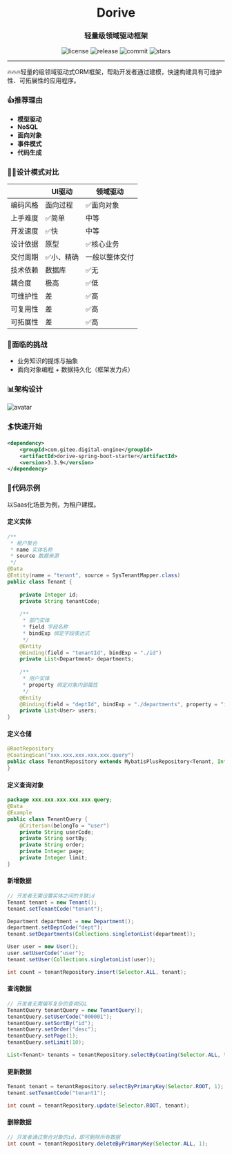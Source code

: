 <h1 align="center">Dorive</h1>
<h3 align="center">轻量级领域驱动框架</h3>
<p align="center">
  <img src="https://img.shields.io/github/license/chentaoah/dorive" alt="license">
  <img src="https://img.shields.io/github/v/release/chentaoah/dorive?display_name=tag&include_prereleases" alt="release">
  <img src="https://img.shields.io/github/commit-activity/y/chentaoah/dorive" alt="commit">
  <img src="https://img.shields.io/github/stars/chentaoah/dorive?color=%231890FF&style=flat-square" alt="stars">
</p>
<hr/>
🔥🔥🔥轻量的级领域驱动式ORM框架，帮助开发者通过建模，快速构建具有可维护性、可拓展性的应用程序。

### 👍推荐理由

- **模型驱动**
- **NoSQL**
- **面向对象**
- **事件模式**
- **代码生成**

### 🤼‍♂️设计模式对比

|          | UI驱动    | 领域驱动       |
| -------- | --------- | -------------- |
| 编码风格 | 面向过程  | ✅面向对象      |
| 上手难度 | ✅简单     | 中等           |
| 开发速度 | ✅快       | 中等           |
| 设计依据 | 原型      | ✅核心业务      |
| 交付周期 | ✅小、精确 | 一般以整体交付 |
| 技术依赖 | 数据库    | ✅无            |
| 耦合度   | 极高      | ✅低            |
| 可维护性 | 差        | ✅高            |
| 可复用性 | 差        | ✅高            |
| 可拓展性 | 差        | ✅高            |

### 🤸面临的挑战

- 业务知识的提炼与抽象
- 面向对象编程 + 数据持久化（框架发力点）

### 📊架构设计

![avatar](https://gitee.com/digital-engine/dorive/raw/master/doc/img/framework.png)

### 🏄快速开始

```xml
<dependency>
    <groupId>com.gitee.digital-engine</groupId>
    <artifactId>dorive-spring-boot-starter</artifactId>
    <version>3.3.9</version>
</dependency>
```

### 🧡代码示例

以Saas化场景为例，为租户建模。

#### 定义实体

```java
/**
 * 租户聚合
 * name 实体名称
 * source 数据来源
 */
@Data
@Entity(name = "tenant", source = SysTenantMapper.class)
public class Tenant {
    
    private Integer id;
    private String tenantCode;
    
    /**
     * 部门实体
     * field 字段名称
     * bindExp 绑定字段表达式
     */
    @Entity
    @Binding(field = "tenantId", bindExp = "./id")
    private List<Department> departments;
    
    /**
     * 用户实体
     * property 绑定对象内部属性
     */
    @Entity
    @Binding(field = "deptId", bindExp = "./departments", property = "id")
    private List<User> users;
}
```

#### 定义仓储

```java
@RootRepository
@CoatingScan("xxx.xxx.xxx.xxx.xxx.query")
public class TenantRepository extends MybatisPlusRepository<Tenant, Integer> {
}
```

#### 定义查询对象

```java
package xxx.xxx.xxx.xxx.xxx.query;
@Data
@Example
public class TenantQuery {
    @Criterion(belongTo = "user")
    private String userCode;
    private String sortBy;
    private String order;
    private Integer page;
    private Integer limit;
}
```

#### 新增数据

```java
// 开发者无需设置实体之间的关联id
Tenant tenant = new Tenant();
tenant.setTenantCode("tenant");

Department department = new Department();
department.setDeptCode("dept");
tenant.setDepartments(Collections.singletonList(department));

User user = new User();
user.setUserCode("user");
tenant.setUser(Collections.singletonList(user));

int count = tenantRepository.insert(Selector.ALL, tenant);
```

#### 查询数据

```java
// 开发者无需编写复杂的查询SQL
TenantQuery tenantQuery = new TenantQuery();
tenantQuery.setUserCode("000001");
tenantQuery.setSortBy("id");
tenantQuery.setOrder("desc");
tenantQuery.setPage(1);
tenantQuery.setLimit(10);

List<Tenant> tenants = tenantRepository.selectByCoating(Selector.ALL, tenantQuery);
```

#### 更新数据

```java
Tenant tenant = tenantRepository.selectByPrimaryKey(Selector.ROOT, 1);
tenant.setTenantCode("tenant1");

int count = tenantRepository.update(Selector.ROOT, tenant);
```

#### 删除数据

```java
// 开发者通过聚合对象的id，即可删除所有数据
int count = tenantRepository.deleteByPrimaryKey(Selector.ALL, 1);
```
